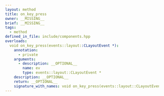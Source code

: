 ```yaml
---
layout: method
title: on_key_press
owner: __MISSING__
brief: __MISSING__
tags:
  - method
defined_in_file: include/components.hpp
overloads:
  void on_key_press(events::layout::CLayoutEvent *):
    annotation:
      - private
    arguments:
      - description: __OPTIONAL__
        name: ev
        type: events::layout::CLayoutEvent *
    description: __OPTIONAL__
    return: __OPTIONAL__
    signature_with_names: void on_key_press(events::layout::CLayoutEvent * ev)
---
```

